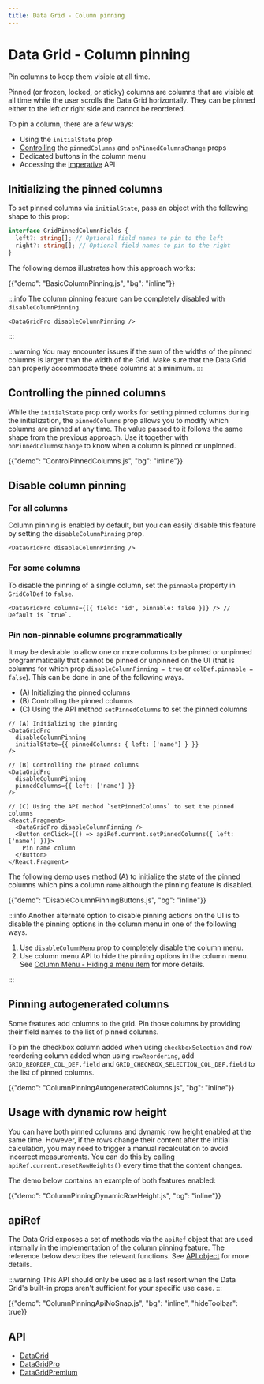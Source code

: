 ```yaml
---
title: Data Grid - Column pinning
---
```


# Data Grid - Column pinning [<span class="plan-pro"></span>](/x/introduction/licensing/#pro-plan 'Pro plan')

<p class="description">Pin columns to keep them visible at all time.</p>

Pinned (or frozen, locked, or sticky) columns are columns that are visible at all time while the user scrolls the Data Grid horizontally.
They can be pinned either to the left or right side and cannot be reordered.

To pin a column, there are a few ways:

- Using the `initialState` prop
- [Controlling](#controlling-the-pinned-columns) the `pinnedColumns` and `onPinnedColumnsChange` props
- Dedicated buttons in the column menu
- Accessing the [imperative](#apiref) API

## Initializing the pinned columns

To set pinned columns via `initialState`, pass an object with the following shape to this prop:

```ts
interface GridPinnedColumnFields {
  left?: string[]; // Optional field names to pin to the left
  right?: string[]; // Optional field names to pin to the right
}
```

The following demos illustrates how this approach works:

{{"demo": "BasicColumnPinning.js", "bg": "inline"}}

:::info
The column pinning feature can be completely disabled with `disableColumnPinning`.

```tsx
<DataGridPro disableColumnPinning />
```

:::

:::warning
You may encounter issues if the sum of the widths of the pinned columns is larger than the width of the Grid.
Make sure that the Data Grid can properly accommodate these columns at a minimum.
:::

## Controlling the pinned columns

While the `initialState` prop only works for setting pinned columns during the initialization, the `pinnedColumns` prop allows you to modify which columns are pinned at any time.
The value passed to it follows the same shape from the previous approach.
Use it together with `onPinnedColumnsChange` to know when a column is pinned or unpinned.

{{"demo": "ControlPinnedColumns.js", "bg": "inline"}}

## Disable column pinning

### For all columns

Column pinning is enabled by default, but you can easily disable this feature by setting the `disableColumnPinning` prop.

```tsx
<DataGridPro disableColumnPinning />
```

### For some columns

To disable the pinning of a single column, set the `pinnable` property in `GridColDef` to `false`.

```tsx
<DataGridPro columns={[{ field: 'id', pinnable: false }]} /> // Default is `true`.
```

### Pin non-pinnable columns programmatically

It may be desirable to allow one or more columns to be pinned or unpinned programmatically that cannot be pinned or unpinned on the UI (that is columns for which prop `disableColumnPinning = true` or `colDef.pinnable = false`).
This can be done in one of the following ways.

- (A) Initializing the pinned columns
- (B) Controlling the pinned columns
- (C) Using the API method `setPinnedColumns` to set the pinned columns

```tsx
// (A) Initializing the pinning
<DataGridPro
  disableColumnPinning
  initialState={{ pinnedColumns: { left: ['name'] } }}
/>

// (B) Controlling the pinned columns
<DataGridPro
  disableColumnPinning
  pinnedColumns={{ left: ['name'] }}
/>

// (C) Using the API method `setPinnedColumns` to set the pinned columns
<React.Fragment>
  <DataGridPro disableColumnPinning />
  <Button onClick={() => apiRef.current.setPinnedColumns({ left: ['name'] })}>
    Pin name column
  </Button>
</React.Fragment>
```

The following demo uses method (A) to initialize the state of the pinned columns which pins a column `name` although the pinning feature is disabled.

{{"demo": "DisableColumnPinningButtons.js", "bg": "inline"}}

:::info
Another alternate option to disable pinning actions on the UI is to disable the pinning options in the column menu in one of the following ways.

1. Use [`disableColumnMenu` prop](/x/react-data-grid/column-menu/#disable-column-menu) to completely disable the column menu.
2. Use column menu API to hide the pinning options in the column menu. See [Column Menu - Hiding a menu item](/x/react-data-grid/column-menu/#hiding-a-menu-item) for more details.

:::

## Pinning autogenerated columns

Some features add columns to the grid.
Pin those columns by providing their field names to the list of pinned columns.

To pin the checkbox column added when using `checkboxSelection` and row reordering column added when using `rowReordering`, add `GRID_REORDER_COL_DEF.field` and `GRID_CHECKBOX_SELECTION_COL_DEF.field` to the list of pinned columns.

{{"demo": "ColumnPinningAutogeneratedColumns.js", "bg": "inline"}}

## Usage with dynamic row height

You can have both pinned columns and [dynamic row height](/x/react-data-grid/row-height/#dynamic-row-height) enabled at the same time.
However, if the rows change their content after the initial calculation, you may need to trigger a manual recalculation to avoid incorrect measurements.
You can do this by calling `apiRef.current.resetRowHeights()` every time that the content changes.

The demo below contains an example of both features enabled:

{{"demo": "ColumnPinningDynamicRowHeight.js", "bg": "inline"}}

## apiRef

The Data Grid exposes a set of methods via the `apiRef` object that are used internally in the implementation of the column pinning feature.
The reference below describes the relevant functions.
See [API object](/x/react-data-grid/api-object/) for more details.

:::warning
This API should only be used as a last resort when the Data Grid's built-in props aren't sufficient for your specific use case.
:::

{{"demo": "ColumnPinningApiNoSnap.js", "bg": "inline", "hideToolbar": true}}

## API

- [DataGrid](/x/api/data-grid/data-grid/)
- [DataGridPro](/x/api/data-grid/data-grid-pro/)
- [DataGridPremium](/x/api/data-grid/data-grid-premium/)
